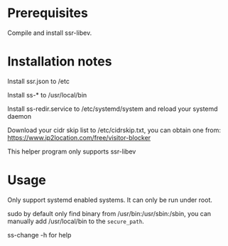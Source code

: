 Prerequisites
==

Compile and install ssr-libev.

Installation notes
==

Install ssr.json to /etc

Install ss-\* to /usr/local/bin

Install ss-redir.service to /etc/systemd/system and reload your systemd daemon

Download your cidr skip list to /etc/cidrskip.txt, you can obtain one from:
https://www.ip2location.com/free/visitor-blocker

This helper program only supports ssr-libev

Usage
==

Only support systemd enabled systems. It can only be run under root.

sudo by default only find binary from /usr/bin:/usr/sbin:/sbin, you can
manually add /usr/local/bin to the `secure_path`.

ss-change -h for help
